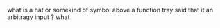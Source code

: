 

what is a hat or somekind of symbol above a function tray said that it an arbitragy input ? 
what 